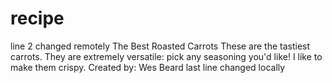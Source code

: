 # recipe
line 2 changed remotely
The Best Roasted Carrots
These are the tastiest carrots. They are extremely versatile: pick any seasoning you'd like!
I like to make them crispy. 
Created by: Wes Beard
last line changed locally